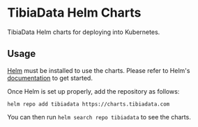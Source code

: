 # TibiaData Helm Charts

TibiaData Helm charts for deploying into Kubernetes.

## Usage

[Helm](https://helm.sh) must be installed to use the charts.
Please refer to Helm's [documentation](https://helm.sh/docs/) to get started.

Once Helm is set up properly, add the repository as follows:

```console
helm repo add tibiadata https://charts.tibiadata.com
```

You can then run `helm search repo tibiadata` to see the charts.

